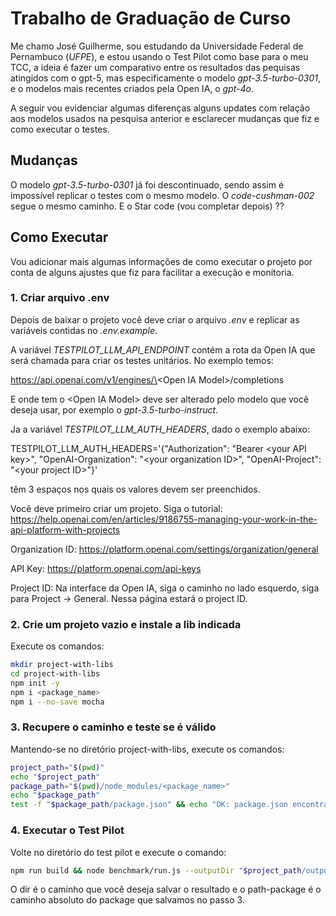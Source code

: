 # Trabalho de Graduação de Curso

Me chamo José Guilherme, sou estudando da Universidade Federal de Pernambuco (*UFPE*), e estou usando o Test Pilot como base para o meu TCC, a ideia é fazer um comparativo entre os resultados das pequisas atingidos com o gpt-5, mas especificamente o modelo *gpt-3.5-turbo-0301*, e o modelos mais recentes criados pela Open IA, o *gpt-4o*.

A seguir vou evidenciar algumas diferenças alguns updates com relação aos modelos usados na pesquisa anterior e esclarecer mudanças que fiz e como executar o testes.

## Mudanças

O modelo *gpt-3.5-turbo-0301* já foi descontinuado, sendo assim é impossível replicar o testes com o mesmo modelo. O *code-cushman-002* segue o mesmo caminho. E o Star code (vou completar depois) ??

## Como Executar

Vou adicionar mais algumas informações de como executar o projeto por conta de alguns ajustes que fiz para facilitar a execução e monitoria.

### 1. Criar arquivo .env
Depois de baixar o projeto você deve criar o arquivo *.env* e replicar as variáveis contidas no *.env.example*.

A variável *TESTPILOT_LLM_API_ENDPOINT* contém a rota da Open IA que será chamada para criar os testes unitários. No exemplo temos:

https://api.openai.com/v1/engines/\<Open IA Model\>/completions

E onde tem o \<Open IA Model\> deve ser alterado pelo modelo que você deseja usar, por exemplo o *gpt-3.5-turbo-instruct*.

Ja a variável *TESTPILOT_LLM_AUTH_HEADERS*, dado o exemplo abaixo:

TESTPILOT_LLM_AUTH_HEADERS='{"Authorization": "Bearer \<your API key\>", "OpenAI-Organization": "\<your organization ID\>", "OpenAI-Project": "\<your project ID\>"}'

têm 3 espaços nos quais os valores devem ser preenchidos.

Você deve primeiro criar um projeto. Siga o tutorial:
https://help.openai.com/en/articles/9186755-managing-your-work-in-the-api-platform-with-projects

Organization ID: https://platform.openai.com/settings/organization/general

API Key: https://platform.openai.com/api-keys

Project ID: Na interface da Open IA, siga o caminho no lado esquerdo, siga para Project -> General. Nessa página estará o project ID.

### 2. Crie um projeto vazio e instale a lib indicada

Execute os comandos:

```sh
mkdir project-with-libs
cd project-with-libs
npm init -y
npm i <package_name>
npm i --no-save mocha
```

### 3. Recupere o caminho e teste se é válido

Mantendo-se no diretório project-with-libs, execute os comandos:

```sh
project_path="$(pwd)"
echo "$project_path"
package_path="$(pwd)/node_modules/<package_name>"
echo "$package_path"
test -f "$package_path/package.json" && echo "OK: package.json encontrado"
```

### 4. Executar o Test Pilot

Volte no diretório do test pilot e execute o comando:

```sh
npm run build && node benchmark/run.js --outputDir "$project_path/output_package" --package "$package_path"
```

O dir é o caminho que você deseja salvar o resultado e o path-package é o caminho absoluto do package que salvamos no passo 3. 


